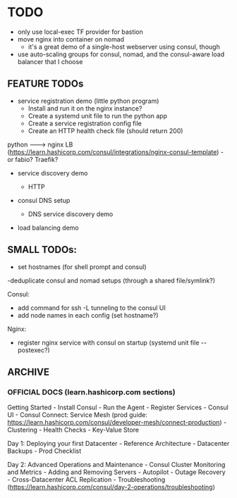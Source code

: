 # TODO


- only use local-exec TF provider for bastion
- move nginx into container on nomad
    - it's a great demo of a single-host webserver using consul, though
- use auto-scaling groups for consul, nomad, and the consul-aware load balancer that I choose


## FEATURE TODOs
- service registration demo (little python program)
    - Install and run it on the nginx instance?
    - Create a systemd unit file to run the python app
    - Create a service registration config file
    - Create an HTTP health check file (should return 200)


python ---> nginx LB (https://learn.hashicorp.com/consul/integrations/nginx-consul-template)
    - or fabio? Traefik?

- service discovery demo
    - HTTP

- consul DNS setup
    - DNS service discovery demo

- load balancing demo


## SMALL TODOs:

- set hostnames (for shell prompt and consul)

-deduplicate consul and nomad setups (through a shared file/symlink?)

Consul:
- add command for ssh -L tunneling to the consul UI
- add node names in each config (set hostname?)

Nginx:
- register nginx service with consul on startup (systemd unit file -- postexec?)



## ARCHIVE

### OFFICIAL DOCS (learn.hashicorp.com sections)

Getting Started
    - Install Consul
    - Run the Agent
    - Register Services
    - Consul UI
    - Consul Connect: Service Mesh (prod guide: https://learn.hashicorp.com/consul/developer-mesh/connect-production)
    - Clustering
    - Health Checks
    - Key-Value Store

Day 1: Deploying your first Datacenter
    - Reference Architecture
    - Datacenter Backups
    - Prod Checklist

Day 2: Advanced Operations and Maintenance
    - Consul Cluster Monitoring and Metrics
    - Adding and Removing Servers
    - Autopilot
    - Outage Recovery
    - Cross-Datacenter ACL Replication
    - Troubleshooting (https://learn.hashicorp.com/consul/day-2-operations/troubleshooting)
